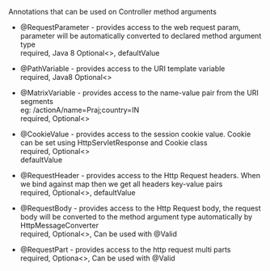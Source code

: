 Annotations that can be used on Controller method arguments

* @RequestParameter - provides access to the web request param, parameter will be automatically converted to declared method argument type\
                        required, Java 8 Optional<>, defaultValue

* @PathVariable - provides access to the URI template variable\
                    required, Java8 Optional<>

* @MatrixVariable - provides access to the name-value pair from the URI segments\
                    eg: /actionA/name=Praj;country=IN\
                    required, Optional<>

* @CookieValue - provides access to the session cookie value. Cookie can be set using HttpServletResponse and Cookie class\
                    required, Optional<>\
                    defaultValue

* @RequestHeader - provides access to the Http Request headers. When we bind against map then we get all headers key-value pairs\
                    required, Optional<>, defaultValue

* @RequestBody - provides access to the Http Request body, the request body will be converted to the method argument type automatically by HttpMessageConverter\
                    required, Optional<>, Can be used with @Valid

* @RequestPart - provides access to the http request multi parts\
                    required, Optiona<>, Can be used with @Valid